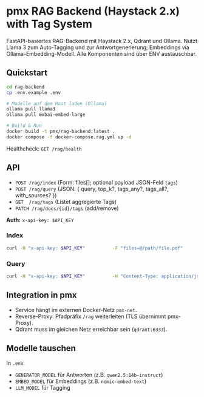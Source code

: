 # pmx RAG Backend (Haystack 2.x) with Tag System

FastAPI-basiertes RAG-Backend mit Haystack 2.x, Qdrant und Ollama.
Nutzt Llama 3 zum Auto-Tagging und zur Antwortgenerierung; Embeddings via Ollama-Embedding-Modell.
Alle Komponenten sind über ENV austauschbar.

## Quickstart

```bash
cd rag-backend
cp .env.example .env

# Modelle auf dem Host laden (Ollama)
ollama pull llama3
ollama pull mxbai-embed-large

# Build & Run
docker build -t pmx/rag-backend:latest .
docker compose -f docker-compose.rag.yml up -d
```

Healthcheck: `GET /rag/health`

## API

- `POST /rag/index`  (Form: files[]; optional payload JSON-Feld `tags`)
- `POST /rag/query`  (JSON: { query, top_k?, tags_any?, tags_all?, with_sources? })
- `GET  /rag/tags`   (Listet aggregierte Tags)
- `PATCH /rag/docs/{id}/tags` (add/remove)

**Auth:** `x-api-key: $API_KEY`

### Index
```bash
curl -H "x-api-key: $API_KEY"          -F "files=@/path/file.pdf"          -F 'payload={"tags":["policy","project-x"]}'          http://localhost:8082/rag/index
```

### Query
```bash
curl -H "x-api-key: $API_KEY"          -H "Content-Type: application/json"          -d '{"query":"Wie richte ich SSO ein?","tags_all":["policy"],"top_k":5}'          http://localhost:8082/rag/query
```

## Integration in pmx
- Service hängt im externen Docker-Netz `pmx-net`.
- Reverse-Proxy: Pfadpräfix `/rag` weiterleiten (TLS übernimmt pmx-Proxy).
- Qdrant muss im gleichen Netz erreichbar sein (`qdrant:6333`).

## Modelle tauschen
In `.env`:
- `GENERATOR_MODEL` für Antworten (z.B. `qwen2.5:14b-instruct`)
- `EMBED_MODEL` für Embeddings (z.B. `nomic-embed-text`)
- `LLM_MODEL` für Tagging
